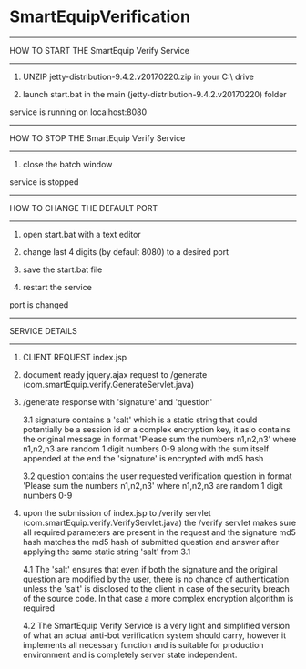 # SmartEquipVerification

***************************************************************************************************
HOW TO START THE SmartEquip Verify Service
***************************************************************************************************

1. UNZIP jetty-distribution-9.4.2.v20170220.zip in your C:\ drive

2. launch start.bat in the main (jetty-distribution-9.4.2.v20170220) folder

service is running on localhost:8080


***************************************************************************************************
HOW TO STOP THE SmartEquip Verify Service
***************************************************************************************************

1. close the batch window

service is stopped


***************************************************************************************************
HOW TO CHANGE THE DEFAULT PORT
***************************************************************************************************

1. open start.bat with a text editor

2. change last 4 digits (by default 8080) to a desired port

3. save the start.bat file

4. restart the service

port is changed


***************************************************************************************************
SERVICE DETAILS
***************************************************************************************************

1. CLIENT REQUEST index.jsp

2. document ready jquery.ajax request to /generate (com.smartEquip.verify.GenerateServlet.java)

3. /generate response with 'signature' and 'question'

	3.1 signature contains a 'salt' which is a static string that could potentially be a session id
	    or a complex encryption key, it aslo contains the original message in format 'Please sum the numbers n1,n2,n3'
	    where n1,n2,n3 are random 1 digit numbers 0-9 along with the sum itself appended at the end
	    the 'signature' is encrypted with md5 hash	

	3.2 question contains the user requested verification question in format 'Please sum the numbers n1,n2,n3' 
	    where n1,n2,n3 are random 1 digit numbers 0-9

4. upon the submission of index.jsp to /verify servlet (com.smartEquip.verify.VerifyServlet.java)
   the /verify servlet makes sure all required parameters are present in the request and 
   the signature md5 hash matches the md5 hash of submitted question and answer after applying the same 
   static string 'salt' from 3.1 
	
	4.1 The 'salt' ensures that even if both the signature and the original question are 
	    modified by the user, there is no chance of authentication unless the 'salt' is disclosed to the
	    client in case of the security breach of the source code. In that case a more complex encryption algorithm
	    is required
	
	4.2 The SmartEquip Verify Service is a very light and simplified version of what an actual anti-bot verification 
	    system should carry, however it implements all necessary function and is suitable for production environment
	    and is completely server state independent.
